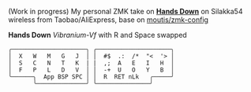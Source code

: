 (Work in progress) My personal ZMK take on [**Hands Down**](http://handsdownlayout.com) on Silakka54 wireless from Taobao/AliExpress, base on  [moutis/zmk-config](https://github.com/moutis/zmk-config)

**Hands Down** *Vibranium-Vf* with R and Space swapped
```
╭─────────────────────╮ ╭─────────────────────╮
│  X   W   M   G   J  │ │  #$  .:  /*  "<  '> │
│  S   C   N   T   K  | |  ,;  A   E   I   H  │
│  F   P   L   D   V  │ │  -+  U   O   Y   B  │
╰──────╮  App BSP SPC │ │  R  RET nLk   ╭─────╯
       ╰──────────────╯ ╰───────────────╯
```
